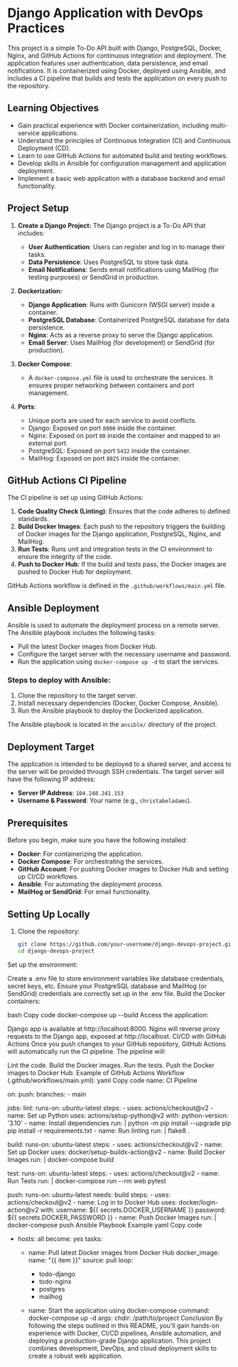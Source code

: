 # Django Application with DevOps Practices

This project is a simple To-Do API built with Django, PostgreSQL, Docker, Nginx, and GitHub Actions for continuous integration and deployment. The application features user authentication, data persistence, and email notifications. It is containerized using Docker, deployed using Ansible, and includes a CI pipeline that builds and tests the application on every push to the repository.

## Learning Objectives

- Gain practical experience with Docker containerization, including multi-service applications.
- Understand the principles of Continuous Integration (CI) and Continuous Deployment (CD).
- Learn to use GitHub Actions for automated build and testing workflows.
- Develop skills in Ansible for configuration management and application deployment.
- Implement a basic web application with a database backend and email functionality.

## Project Setup

1. **Create a Django Project:**
   The Django project is a To-Do API that includes:
   - **User Authentication**: Users can register and log in to manage their tasks.
   - **Data Persistence**: Uses PostgreSQL to store task data.
   - **Email Notifications**: Sends email notifications using MailHog (for testing purposes) or SendGrid in production.

2. **Dockerization:**
   - **Django Application**: Runs with Gunicorn (WSGI server) inside a container.
   - **PostgreSQL Database**: Containerized PostgreSQL database for data persistence.
   - **Nginx**: Acts as a reverse proxy to serve the Django application.
   - **Email Server**: Uses MailHog (for development) or SendGrid (for production).

3. **Docker Compose**:
   - A `docker-compose.yml` file is used to orchestrate the services. It ensures proper networking between containers and port management.

4. **Ports**:
   - Unique ports are used for each service to avoid conflicts.
   - Django: Exposed on port `8000` inside the container.
   - Nginx: Exposed on port `80` inside the container and mapped to an external port.
   - PostgreSQL: Exposed on port `5432` inside the container.
   - MailHog: Exposed on port `8025` inside the container.

## GitHub Actions CI Pipeline

The CI pipeline is set up using GitHub Actions:

1. **Code Quality Check (Linting)**: Ensures that the code adheres to defined standards.
2. **Build Docker Images**: Each push to the repository triggers the building of Docker images for the Django application, PostgreSQL, Nginx, and MailHog.
3. **Run Tests**: Runs unit and integration tests in the CI environment to ensure the integrity of the code.
4. **Push to Docker Hub**: If the build and tests pass, the Docker images are pushed to Docker Hub for deployment.

GitHub Actions workflow is defined in the `.github/workflows/main.yml` file.

## Ansible Deployment

Ansible is used to automate the deployment process on a remote server. The Ansible playbook includes the following tasks:

- Pull the latest Docker images from Docker Hub.
- Configure the target server with the necessary username and password.
- Run the application using `docker-compose up -d` to start the services.

### Steps to deploy with Ansible:
1. Clone the repository to the target server.
2. Install necessary dependencies (Docker, Docker Compose, Ansible).
3. Run the Ansible playbook to deploy the Dockerized application.

The Ansible playbook is located in the `ansible/` directory of the project.

## Deployment Target

The application is intended to be deployed to a shared server, and access to the server will be provided through SSH credentials. The target server will have the following IP address:

- **Server IP Address**: `104.248.241.153`
- **Username & Password**: Your name (e.g., `christabeladams`).

## Prerequisites

Before you begin, make sure you have the following installed:

- **Docker**: For containerizing the application.
- **Docker Compose**: For orchestrating the services.
- **GitHub Account**: For pushing Docker images to Docker Hub and setting up CI/CD workflows.
- **Ansible**: For automating the deployment process.
- **MailHog or SendGrid**: For email functionality.

## Setting Up Locally

1. Clone the repository:
   ```bash
   git clone https://github.com/your-username/django-devops-project.git
   cd django-devops-project
Set up the environment:

Create a .env file to store environment variables like database credentials, secret keys, etc.
Ensure your PostgreSQL database and MailHog (or SendGrid) credentials are correctly set up in the .env file.
Build the Docker containers:

bash
Copy code
docker-compose up --build
Access the application:

Django app is available at http://localhost:8000.
Nginx will reverse proxy requests to the Django app, exposed at http://localhost.
CI/CD with GitHub Actions
Once you push changes to your GitHub repository, GitHub Actions will automatically run the CI pipeline. The pipeline will:

Lint the code.
Build the Docker images.
Run the tests.
Push the Docker images to Docker Hub.
Example of GitHub Actions Workflow (.github/workflows/main.yml):
yaml
Copy code
name: CI Pipeline

on:
  push:
    branches:
      - main

jobs:
  lint:
    runs-on: ubuntu-latest
    steps:
      - uses: actions/checkout@v2
      - name: Set up Python
        uses: actions/setup-python@v2
        with:
          python-version: '3.10'
      - name: Install dependencies
        run: |
          python -m pip install --upgrade pip
          pip install -r requirements.txt
      - name: Run linting
        run: |
          flake8 .

  build:
    runs-on: ubuntu-latest
    steps:
      - uses: actions/checkout@v2
      - name: Set up Docker
        uses: docker/setup-buildx-action@v2
      - name: Build Docker Images
        run: |
          docker-compose build

  test:
    runs-on: ubuntu-latest
    steps:
      - uses: actions/checkout@v2
      - name: Run Tests
        run: |
          docker-compose run --rm web pytest

  push:
    runs-on: ubuntu-latest
    needs: build
    steps:
      - uses: actions/checkout@v2
      - name: Log in to Docker Hub
        uses: docker/login-action@v2
        with:
          username: ${{ secrets.DOCKER_USERNAME }}
          password: ${{ secrets.DOCKER_PASSWORD }}
      - name: Push Docker Images
        run: |
          docker-compose push
Ansible Playbook Example
yaml
Copy code
- hosts: all
  become: yes
  tasks:
    - name: Pull latest Docker images from Docker Hub
      docker_image:
        name: "{{ item }}"
        source: pull
      loop:
        - todo-django
        - todo-nginx
        - postgres
        - mailhog

    - name: Start the application using docker-compose
      command: docker-compose up -d
      args:
        chdir: /path/to/project
Conclusion
By following the steps outlined in this README, you'll gain hands-on experience with Docker, CI/CD pipelines, Ansible automation, and deploying a production-grade Django application. This project combines development, DevOps, and cloud deployment skills to create a robust web application.
